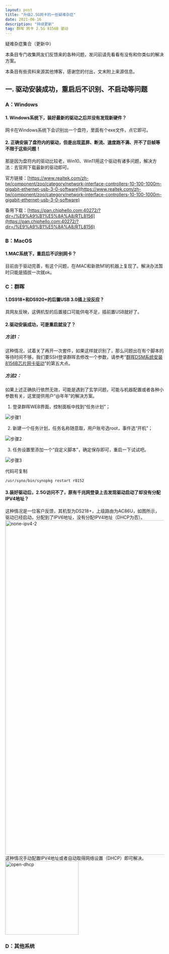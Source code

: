 ```yaml
---
layout: post
title: "升级2.5G网卡的一些疑难杂症"
date: 2021-06-16 
description: "持续更新"
tag: 群晖 网卡 2.5G 8156B 驱动
---
```


疑难杂症集合（更新中）

本条目专门收集网友们反馈来的各种问题，发问前请先看看有没有和你类似的解决方案。

本条目有些资料来源其他博客，感谢您的付出，文末附上来源信息。
## 一. 驱动安装成功，重启后不识别、不启动等问题
### A：Windows
#### 1. Windows系统下，装好最新的驱动之后并没有发现新硬件？
网卡在Windows系统下会识别出一个盘符，里面有个exe文件，点它即可。
#### 2. 正确安装了盘符内的驱动，但是出现蓝屏、断流、速度跑不满、开不了巨帧等不限于这些问题！
那是因为盘符内的驱动比较老，Win10、Win11用这个驱动有诸多问题，解决方法：去官网下载最新的驱动即可。

官方链接：[https://www.realtek.com/zh-tw/component/zoo/category/network-interface-controllers-10-100-1000m-gigabit-ethernet-usb-3-0-software](https://www.realtek.com/zh-tw/component/zoo/category/network-interface-controllers-10-100-1000m-gigabit-ethernet-usb-3-0-software)

备用下载：[https://pan.chiphello.com:40272/?dir=/%E9%A9%B1%E5%8A%A8/RTL8156](https://pan.chiphello.com:40272/?dir=/%E9%A9%B1%E5%8A%A8/RTL8156)
### B：MacOS
#### 1.MAC系统下，重启后不识别网卡？
目前由于驱动完善，有这个问题，在iMAC和新款M1的机器上复现了。解决办法暂时只能是插拔一次就ok。
### C：群晖
#### 1.DS918+和DS920+的后置USB 3.0插上没反应？

具网友反映，这俩机型的后置接口可能供电不足，插前置USB就好了。

#### 2.驱动安装成功，可是重启就没了？
##### 方法1：
这种情况，试着关了再开一次套件，如果这样就识别了，那么问题出在有个脚本的等待时间不够，我们要SSH登录群晖去修改一个参数，请参考“[群晖DSM系统安装8156B芯片网卡驱动](https://flatworm-unique.chiphello.com/2021/06/DSM-8156B-drivers/)”的第五大点。
##### 方法2：
如果上述正确执行依然无效，可能是遇到了玄学问题，可能与机器配置或者各种小参数有关，这里提供用户“@年年”的解决方案。
1. 登录群晖WEB界面，控制面板中找到“任务计划”；
 
 ![步骤1](https://user-images.githubusercontent.com/85718974/132372880-1568afb5-e0ab-46df-85b2-1923ec1694e5.png)

2. 新建一个任务计划，任务名称随意取，用户账号选root，事件选“开机”；

![步骤2](https://user-images.githubusercontent.com/85718974/132372956-d50ab48c-1b52-4847-b9ed-05cd71a88a0a.png)

3. 任务设置里添加一个“自定义脚本”，确定保存即可，重启一下试试吧。

![步骤3](https://user-images.githubusercontent.com/85718974/132372985-0c73cd28-9f2a-4bb1-8e6a-83bd8481d117.png)

代码可复制

```
/usr/syno/bin/synopkg restart r8152
```

#### 3.装好驱动后，2.5G访问不了，原有千兆网登录上去发现驱动启动了却没有分配IPV4地址？
这种情况是一位客户反馈，其机型为DS218+，上级路由为AC86U，如图所示，驱动已经启动，分配到了IPV6地址，没有分配IPV4地址（DHCP为否）。
<img width="1058" alt="none-ipv4-2" src="https://user-images.githubusercontent.com/85718974/122928467-7b2f7a00-d39c-11eb-8f9d-ee49797fff4d.png">
这种情况手动配置IPV4地址或者自动取得网络设置（DHCP）即可解决。
<img width="233" alt="open-dhcp" src="https://user-images.githubusercontent.com/85718974/122929320-630c2a80-d39d-11eb-8a5c-0a433b9badc6.png">

### D：其他系统




